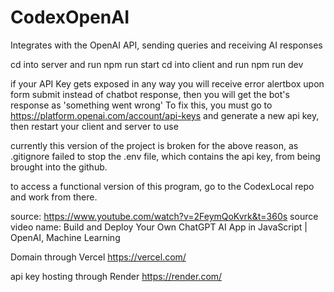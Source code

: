 # CodexOpenAI
Integrates with the OpenAI API, sending queries and receiving AI responses

cd into server and run npm run start cd into client and run npm run dev

if your API Key gets exposed in any way you will receive error alertbox upon form 
submit instead of chatbot response, then you will get the bot's response as 
'something went wrong' To fix this, you must go to https://platform.openai.com/account/api-keys 
and generate a new api key, then restart your client and server to use

currently this version of the project is broken for the above reason, as .gitignore failed to stop 
the .env file, which contains the api key, from being brought into the github. 

to access a functional version of this program, go to the CodexLocal repo and work from there. 

source: https://www.youtube.com/watch?v=2FeymQoKvrk&t=360s
source video name: Build and Deploy Your Own ChatGPT AI App in JavaScript | OpenAI, Machine Learning

Domain through Vercel https://vercel.com/

api key hosting through Render https://render.com/